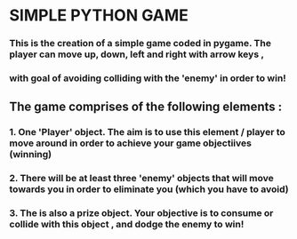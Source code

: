 # SIMPLE PYTHON GAME
### This is the creation of a simple game coded in pygame. The player can move up, down, left and right with arrow keys , 
### with goal of avoiding colliding with the 'enemy' in order to win!
## 
## The game comprises of the following elements :
### 1. One 'Player' object. The aim is to use this element / player to move around in order to achieve your game objectiives (winning)
### 2. There will be at least three 'enemy' objects that will move towards you in order to eliminate you (which you have to avoid)
### 3. The is also a prize object. Your objective is to consume or collide with this object , and dodge the enemy to win!
